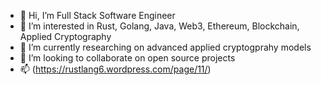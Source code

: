 - 👋 Hi, I’m Full Stack Software Engineer 
- 👀 I’m interested in Rust, Golang, Java, Web3, Ethereum, Blockchain, Applied Cryptography
- 🌱 I’m currently researching on advanced applied cryptogprahy models
- 💞️ I’m looking to collaborate on open source projects
- 📫 (https://rustlang6.wordpress.com/page/11/)

<!---
mail4metablocks/mail4metablocks is a ✨ special ✨ repository because its `README.md` (this file) appears on your GitHub profile.
You can click the Preview link to take a look at your changes.
--->
